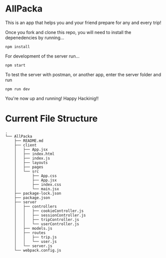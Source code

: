 # AllPacka

This is an app that helps you and your friend prepare for any and every trip!


Once you fork and clone this repo, you will need to install the 
depenedencies by running...


    npm install 


For development of the server run...

    npm start

To test the server with postman, or another app, enter the
server folder and run

    npm run dev

You're now up and running! Happy Hackinig!!


# Current File Structure

```
.
└── AllPacka
    ├── README.md
    ├── client
    │   ├── App.jsx
    │   ├── index.html
    │   ├── index.js
    │   ├── layouts
    │   ├── pages
    │   └── src
    │       ├── App.css
    │       ├── App.jsx
    │       ├── index.css
    │       └── main.jsx
    ├── package-lock.json
    ├── package.json
    ├── server
    │   ├── controllers
    │   │   ├── cookieController.js
    │   │   ├── sessionController.js
    │   │   ├── tripController.js
    │   │   └── userController.js
    │   ├── models.js
    │   ├── routes
    │   │   ├── trip.js
    │   │   └── user.js
    │   └── server.js
    └── webpack.config.js

```

